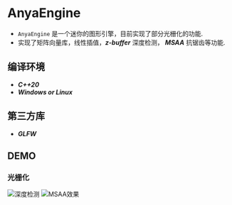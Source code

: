 # AnyaEngine
- ```AnyaEngine``` 是一个迷你的图形引擎，目前实现了部分光栅化的功能.
- 实现了矩阵向量库，线性插值，***z-buffer*** 深度检测， ***MSAA*** 抗锯齿等功能.

## 编译环境
- ***C++20***
- ***Windows or Linux***

## 第三方库
- ***GLFW***

## DEMO
### 光栅化
![深度检测](https://anya-1308928365.cos.ap-nanjing.myqcloud.com/blog/QQ图片20221221002002.png)
![MSAA效果](https://anya-1308928365.cos.ap-nanjing.myqcloud.com/blog/Cache_-2ff3c56be51f4525..jpg)